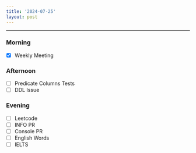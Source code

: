```yaml
---
title: '2024-07-25'
layout: post
---
```


---

### Morning

- [x] Weekly Meeting

### Afternoon

- [ ] Predicate Columns Tests
- [ ] DDL Issue

### Evening

- [ ] Leetcode
- [ ] INFO PR
- [ ] Console PR
- [ ] English Words
- [ ] IELTS
